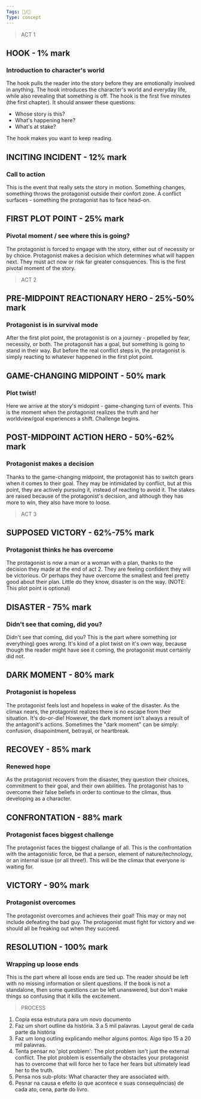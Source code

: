 ```yaml
---
Tags: 🧵/🌱
Type: concept
---
```


> ACT 1

## HOOK - 1% mark

### Introduction to character's world

The hook pulls the reader into the story before they are emotionally involved in anything. The hook introduces the character's world and everyday life, while also revealing that something is off. The hook is the first five minutes (the first chapter). It should answer these questions:

-   Whose story is this?
-   What's happening here?
-   What's at stake?

The hook makes you want to keep reading.

## INCITING INCIDENT - 12% mark

### Call to action

This is the event that really sets the story in motion. Something changes, something throws the protagonist outside their confort zone. A conflict surfaces - something the protagonist has to face head-on.

## FIRST PLOT POINT - 25% mark

### Pivotal moment / see where this is going?

The protagonist is forced to engage with the story, either out of necessity or by choice. Protagonist makes a decision which determines what will happen next. They must act now or risk far greater consquences. This is the first pivotal moment of the story.

> ACT 2

## PRE-MIDPOINT REACTIONARY HERO - 25%-50% mark

### Protagonist is in survival mode

After the first plot point, the protagonist is on a journey - propelled by fear, necessity, or both. The protagonsit has a goal, but something is going to stand in their way. But before the real conflict steps in, the protagonist is simply reacting to whatever happened in the first plot point.

## GAME-CHANGING MIDPOINT - 50% mark

### Plot twist!

Here we arrive at the story's midopint - game-changing turn of events. This is the moment when the protagonist realizes the truth and her worldview/goal experiences a shift. Challenge begins.

## POST-MIDPOINT ACTION HERO - 50%-62% mark

### Protagonist makes a decision

Thanks to the game-changing midpoint, the protagonist has to switch gears when it comes to their goal. They may be intimidated by conflict, but at this point, they are actively pursuing it, instead of reacting to avoid it. The stakes are raised because of the protagonist's decision, and although they has more to win, they also have more to loose.

> ACT 3

## SUPPOSED VICTORY - 62%-75% mark

### Protagonist thinks he has overcome

The protagonist is now a man or a woman with a plan, thanks to the decision they made at the end of act 2. They are feeling confident they will be victorious. Or perhaps they have overcome the smallest and feel pretty good about their plan. Little do they know, disaster is on the way. (NOTE: This plot point is optional)

## DISASTER - 75% mark

### Didn't see that coming, did you?

Didn't see that coming, did you? This is the part where something (or everything) goes wrong. It's kind of a plot twist on it's own way, because though the reader might have see it coming, the protagonist must certainly did not.

## DARK MOMENT - 80% mark

### Protagonist is hopeless

The protagonist feels lost and hopeless in wake of the disaster. As the climax nears, the protagonist realizes there is no escape from their situation. It's do-or-die! However, the dark moment isn't always a result of the antagonit's actions. Sometimes the "dark moment" can be simply: confusion, disapointment, betrayal, or heartbreak.

## RECOVEY - 85% mark

### Renewed hope

As the protagonist recovers from the disaster, they question their choices, commitment to their goal, and their own abilities. The protagonist has to overcome their false beliefs in order to continue to the climax, thus developing as a character.

## CONFRONTATION - 88% mark

### Protagonist faces biggest challenge

The protagonist faces the biggest challange of all. This is the confrontation with the antagonistic force, be that a person, element of nature/technology, or an internal issue (or all three!). This will be the climax that everyone is waiting for.

## VICTORY - 90% mark

### Protagonist overcomes

The protagonist overcomes and achieves their goal! This may or may not include defeating the bad guy. The protagonist must fight for victory and we should all be freaking out when they succeed.

## RESOLUTION - 100% mark

### Wrapping up loose ends

This is the part where all loose ends are tied up. The reader should be left with no missing information or silent questions. If the book is not a standalone, then some questions can be left unanswered, but don't make things so confusing that it kills the excitement.

> PROCESS

1.  Copia essa estrutura para um novo documento
2.  Faz um short outline da história. 3 a 5 mil palavras. Layout geral de cada parte da história
3.  Faz um long outling explicando melhor alguns pontos. Algo tipo 15 a 20 mil palavras.
4.  Tenta pensar no 'plot problem': The plot problem isn't just the external conflict. The plot problem is essentially the obstacles your protagonist has to overcome that will force her to face her fears but ultimately lead her to the truth.
5.  Pensa nos sub-plots: What character they are associated with.
6.  Pesnar na causa e efeito (o que acontece e suas consequências) de cada ato, cena, parte do livro.